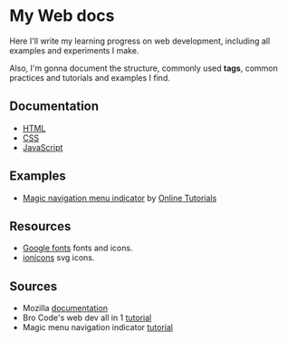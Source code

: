 # My Web docs

Here I'll write my learning progress on web development, including all examples and experiments I make.

Also, I'm gonna document the structure, commonly used **tags**, common practices and tutorials and examples I find.

## Documentation

- [HTML](documentation/html/html.md)
- [CSS](documentation/css/css.md)
- [JavaScript](documentation/javascript/javascript.md)

## Examples

- [Magic navigation menu indicator](./coolstuff/navigationmenu/index.html) by [Online Tutorials](https://www.youtube.com/c/OnlineTutorials4Designers/videos)

## Resources

- [Google fonts](https://fonts.google.com/) fonts and icons.
- [ionicons](https://ionic.io/ionicons) svg icons.

## Sources

- Mozilla [documentation](https://developer.mozilla.org/en-US/)
- Bro Code's web dev all in 1 [tutorial](https://youtube.com/playlist?list=PLZPZq0r_RZONI8lXCwCVoebOLkqftkH_7)
- Magic menu navigation indicator [tutorial](https://youtu.be/ArTVfdHOB-M)
